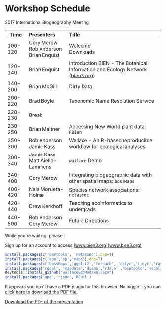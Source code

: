 # Workshop Schedule
2017 International Biogeography Meeting  

|  Time  |  Presenters  |  Title   
|--------|:-------------|:-----------------------------------------------------|
| 100-120 | Cory Merow <br> Rob Anderson <br> Brian Enquist | Welcome <br> Downloads |
| 120-140 | Brian Enquist | Introduction BIEN - The Botanical Information and Ecology Network ([bien3.org](bien3.org))  |
| 140-200 | Brian McGill  | Dirty Data |
| 200-220 | Brad Boyle    | Taxonomic Name Resolution Service |
| 220-230 | Break         | |
| 230-250 | Brian Maitner | Accessing New World plant data: `RBien` |
| 250-300 | Rob Anderson <br> Jamie Kass | Wallace - An R-based reproducible workflow for ecological analyses |
| 300-340 | Jamie Kass <br> Matt Aiello-Lammens | `wallace` Demo |
| 340-400 | Cory Merow    | Integrating biogeographic data with other spatial maps: `bossMaps` |
| 400-420 | Naia Morueta-Holme | Species network associations: `netassoc` |
| 420-440 | Drew Kerkhoff | Teaching ecoinformatics to undergrads |
| 440-500 | Rob Anderson <br> Cory Merow | Future Directions |



While you're waiting, please :

Sign up for an account to access [www.bien3.org](www.bien3.org)


```r
install.packages(c('devtools', 'netassoc'),dep=T)
install.packages(c('ape','sp','maps'),dep=T)
install.packages(c('bossMaps','ggplot2','foreach', 'dplyr','tidyr','raster'),dep=T)
install.packages('rgdal', 'mapdata','dismo','rJava' ,'maptools','jsonlite',dep=T)
devtools::install_github("wallaceEcoMod/wallace")
install.packages('ape','rjson','RCurl')
```
<!--
Wallace: install_github()?
RBEIN:install_github("EnquistLab/RBIEN/BRI")
-->

<div>
<object data="3_1_assets/Intro_slides.pdf" type="application/pdf" width="100%" height="650px"> 
  <p>It appears you don't have a PDF plugin for this browser.
   No biggie... you can <a href="3_1_assets/Intro_slides.pdf">click here to
  download the PDF file.</a></p>  
 </object>
 </div>
 
 <p><a href="3_1_assets/Intro_slides.pdf">Download the PDF of the presentation</a></p>  

